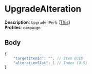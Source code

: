 # UpgradeAlteration

**Description**: `Upgrade Perk` ([This](https://cdn.discordapp.com/attachments/842511284469366824/922573671845990500/unknown.png)) \
**Profiles**: `campaign`

## Body
```js
{
    "targetItemId": "", // Item GUID
    "alterationSlot": 1 // Index (0-5)
}
```
